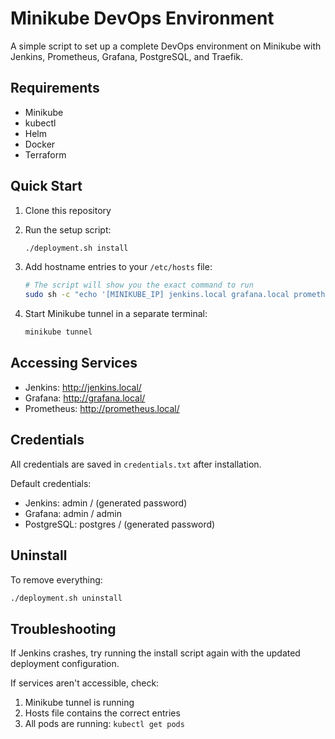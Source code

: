 # Minikube DevOps Environment

A simple script to set up a complete DevOps environment on Minikube with Jenkins, Prometheus, Grafana, PostgreSQL, and Traefik.

## Requirements

- Minikube
- kubectl
- Helm
- Docker
- Terraform

## Quick Start

1. Clone this repository
2. Run the setup script:
   ```bash
   ./deployment.sh install
   ```

3. Add hostname entries to your `/etc/hosts` file:
   ```bash
   # The script will show you the exact command to run
   sudo sh -c "echo '[MINIKUBE_IP] jenkins.local grafana.local prometheus.local' >> /etc/hosts"
   ```

4. Start Minikube tunnel in a separate terminal:
   ```bash
   minikube tunnel
   ```

## Accessing Services

- Jenkins: http://jenkins.local/
- Grafana: http://grafana.local/
- Prometheus: http://prometheus.local/

## Credentials

All credentials are saved in `credentials.txt` after installation.

Default credentials:
- Jenkins: admin / (generated password)
- Grafana: admin / admin
- PostgreSQL: postgres / (generated password)

## Uninstall

To remove everything:
```bash
./deployment.sh uninstall
```

## Troubleshooting

If Jenkins crashes, try running the install script again with the updated deployment configuration.

If services aren't accessible, check:
1. Minikube tunnel is running
2. Hosts file contains the correct entries
3. All pods are running: `kubectl get pods`
